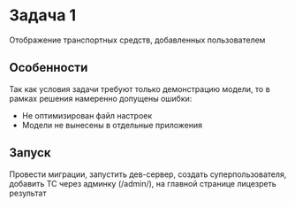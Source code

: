 # Задача 1

Отображение транспортных средств, добавленных пользователем

## Особенности

Так как условия задачи требуют только демонстрацию модели, то в рамках решения намеренно допущены ошибки:

* Не оптимизирован файл настроек
* Модели не вынесены в отдельные приложения

## Запуск

Провести миграции, запустить дев-сервер, создать суперпользователя, добавить ТС через админку (/admin/), на главной странице лицезреть результат
